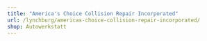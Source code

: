 ```yaml
---
title: "America's Choice Collision Repair Incorporated"
url: /lynchburg/americas-choice-collision-repair-incorporated/
shop: Autowerkstatt
---
```

